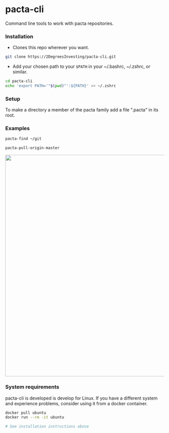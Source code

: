 # pacta-cli

Command line tools to work with pacta repositories.

### Installation

* Clones this repo wherever you want.

```bash
git clone https://2DegreesInvesting/pacta-cli.git
```

* Add your chosen path to your `$PATH` in your ~/.bashrc, ~/.zshrc, or similar.

```bash
cd pacta-cli
echo 'export PATH='"$(pwd)"':${PATH}' >> ~/.zshrc
```

### Setup

To make a directory a member of the pacta family add a file ".pacta" in its root.

### Examples

```bash
pacta-find ~/git

pacta-pull-origin-master
```

<img src=http://i.imgur.com/iMh5lHd.png width=700>

### System requirements

pacta-cli is developed is develop for Linux. If you have a different system
and experience problems, consider using it from a docker container.

```bash
docker pull ubuntu
docker run --rm -it ubuntu

# See installation instructions above
```

